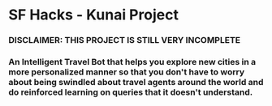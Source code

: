 # SF Hacks - Kunai Project
### DISCLAIMER: THIS PROJECT IS STILL VERY INCOMPLETE

### An Intelligent Travel Bot that helps you explore new cities in a more personalized manner so that you don't have to worry about being swindled about travel agents around the world and do reinforced learning on queries that it doesn't understand.


